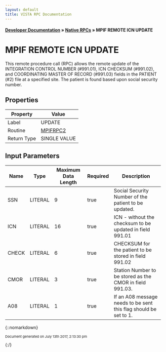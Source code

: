 ```yaml
---
layout: default
title: VISTA RPC Documentation
---
```


#### [Developer Documentation](../index) &#187; [Native RPCs](TableOfContents) &#187; MPIF REMOTE ICN UPDATE<br/>
# MPIF REMOTE ICN UPDATE

This remote procedure call (RPC) allows the remote update of the INTEGRATION CONTROL NUMBER (#991.01), ICN CHECKSUM (#991.02), and COORDINATING MASTER OF RECORD (#991.03) fields in the PATIENT (#2) file at a specified site. The patient is found based upon social security number.

## Properties

Property | Value
--- | ---
Label | UPDATE
Routine | [MPIFRPC2](http://code.osehra.org/dox/Routine_MPIFRPC2_source.html)
Return Type | SINGLE VALUE


## Input Parameters

Name | Type | Maximum Data Length | Required | Description
--- | --- | --- | --- | ---
SSN | LITERAL | 9 | true | Social Security Number of the patient to be updated.
ICN | LITERAL | 16 | true | ICN - without the checksum to be updated in field 991.01
CHECK | LITERAL | 6 | true |  CHECKSUM for the patient to be stored in field 991.02
CMOR | LITERAL | 3 | true |  Station Number to be stored as the CMOR in field 991.03.
A08 | LITERAL | 1 | true | If an A08 message needs to be sent this flag should be set to 1.



{::nomarkdown} <br/><p style="font-size: 11px">Document generated on July 13th 2017, 2:13:30 pm</p>{:/}